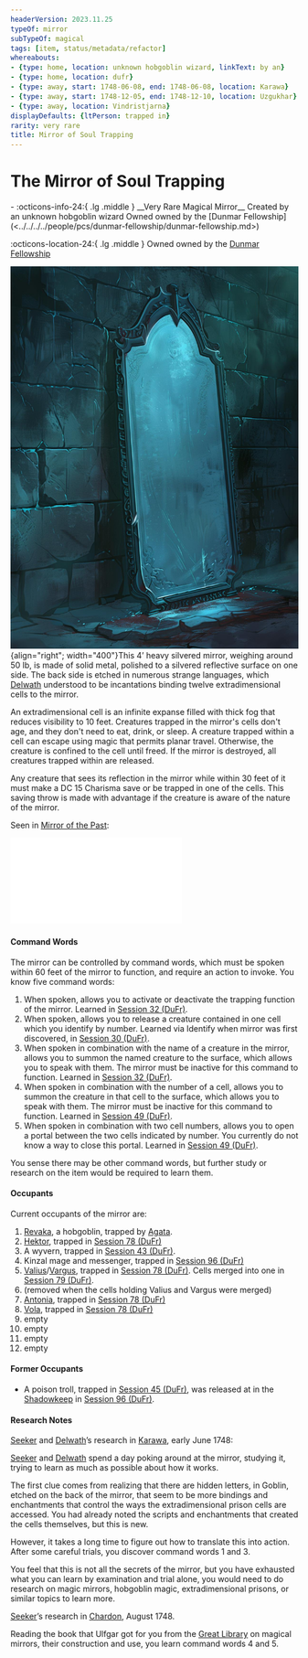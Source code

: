 ```yaml
---
headerVersion: 2023.11.25
typeOf: mirror
subTypeOf: magical
tags: [item, status/metadata/refactor]
whereabouts:
- {type: home, location: unknown hobgoblin wizard, linkText: by an}
- {type: home, location: dufr}
- {type: away, start: 1748-06-08, end: 1748-06-08, location: Karawa}
- {type: away, start: 1748-12-05, end: 1748-12-10, location: Uzgukhar}
- {type: away, location: Vindristjarna}
displayDefaults: {ltPerson: trapped in}
rarity: very rare
title: Mirror of Soul Trapping
---
```

# The Mirror of Soul Trapping
<div class="grid cards ext-narrow-margin ext-one-column" markdown>
- :octicons-info-24:{ .lg .middle } __Very Rare Magical Mirror__  
   Created by an unknown hobgoblin wizard  
   Owned owned by the [Dunmar Fellowship](<../../../../people/pcs/dunmar-fellowship/dunmar-fellowship.md>)  
</div>

:octicons-location-24:{ .lg .middle } Owned owned by the [Dunmar Fellowship](<../../../../people/pcs/dunmar-fellowship/dunmar-fellowship.md>)




![Mirror of Soul Trapping V1](../../../../assets/mirror-of-soul-trapping-v1.jpg){align="right"; width="400"}This 4’ heavy silvered mirror, weighing around 50 lb, is made of solid metal, polished to a silvered reflective surface on one side. The back side is etched in numerous strange languages, which [Delwath](<../../../../people/pcs/dunmar-fellowship/delwath.md>) understood to be incantations binding twelve extradimensional cells to the mirror.

An extradimensional cell is an infinite expanse filled with thick fog that reduces visibility to 10 feet. Creatures trapped in the mirror's cells don't age, and they don't need to eat, drink, or sleep. A creature trapped within a cell can escape using magic that permits planar travel. Otherwise, the creature is confined to the cell until freed. If the mirror is destroyed, all creatures trapped within are released.

Any creature that sees its reflection in the mirror while within 30 feet of it must make a DC 15 Charisma save or be trapped in one of the cells. This saving throw is made with advantage if the creature is aware of the nature of the mirror. 


Seen in [Mirror of the Past](<./mirror-of-the-past.md>): 

![Mirror of Soul Trapping Vision](<../../mirror-visions/mirror-of-soul-trapping-vision.md>)
#### Command Words
The mirror can be controlled by command words, which must be spoken within 60 feet of the mirror to function, and require an action to invoke. You know five command words: 

1) When spoken, allows you to activate or deactivate the trapping function of the mirror. Learned in [Session 32 (DuFr)](<../../session-notes/session-32-dufr.md>). 
2) When spoken, allows you to release a creature contained in one cell which you identify by number. Learned via Identify when mirror was first discovered, in [Session 30 (DuFr)](<../../session-notes/session-30-dufr.md>). 
3) When spoken in combination with the name of a creature in the mirror, allows you to summon the named creature to the surface, which allows you to speak with them. The mirror must be inactive for this command to function. Learned in [Session 32 (DuFr)](<../../session-notes/session-32-dufr.md>). 
4) When spoken in combination with the number of a cell, allows you to summon the creature in that cell to the surface, which allows you to speak with them. The mirror must be inactive for this command to function. Learned in [Session 49 (DuFr)](<../../session-notes/session-49-dufr.md>).
5) When spoken in combination with two cell numbers, allows you to open a portal between the two cells indicated by number. You currently do not know a way to close this portal. Learned in [Session 49 (DuFr)](<../../session-notes/session-49-dufr.md>). 

You sense there may be other command words, but further study or research on the item would be required to learn them.
#### Occupants
Current occupants of the mirror are:

1. [Revaka](<../../../../people/other-nonhumans/revaka.md>), a hobgoblin, trapped by [Agata](<../../../../people/fey/agata.md>).
2. [Hektor](<../../../../people/chardonians/hektor.md>), trapped in [Session 78 (DuFr)](<../../session-notes/session-78-dufr.md>) 
3. A wyvern, trapped in [Session 43 (DuFr)](<../../session-notes/session-43-dufr.md>). 
4. Kinzal mage and messenger, trapped in [Session 96 (DuFr)](<../../session-notes/session-96-dufr.md>)
5. [Valius](<../../../../people/chardonians/valius.md>)/[Vargus](<../../../../people/chardonians/vargus.md>), trapped in [Session 78 (DuFr)](<../../session-notes/session-78-dufr.md>). Cells merged into one in [Session 79 (DuFr)](<../../session-notes/session-79-dufr.md>).
6. (removed when the cells holding Valius and Vargus were merged)
7. [Antonia](<../../../../people/chardonians/antonia.md>), trapped in [Session 78 (DuFr)](<../../session-notes/session-78-dufr.md>)
8. [Vola](<../../../../people/chardonians/vola.md>), trapped in [Session 78 (DuFr)](<../../session-notes/session-78-dufr.md>)
9. empty
10. empty
11. empty
12. empty
#### Former Occupants
- A poison troll, trapped in [Session 45 (DuFr)](<../../session-notes/session-45-dufr.md>), was released at in the [Shadowkeep](<../../../../gazetteer/northern-green-sea/shadowkeep.md>) in [Session 96 (DuFr)](<../../session-notes/session-96-dufr.md>). 
#### Research Notes

[Seeker](<../../../../people/pcs/dunmar-fellowship/seeker.md>) and [Delwath](<../../../../people/pcs/dunmar-fellowship/delwath.md>)’s research in [Karawa](<../../../../gazetteer/greater-dunmar/realms/dunmar/eastern-dunmar/karawa.md>), early June 1748:

[Seeker](<../../../../people/pcs/dunmar-fellowship/seeker.md>) and [Delwath](<../../../../people/pcs/dunmar-fellowship/delwath.md>) spend a day poking around at the mirror, studying it, trying to learn as much as possible about how it works.

The first clue comes from realizing that there are hidden letters, in Goblin, etched on the back of the mirror, that seem to be more bindings and enchantments that control the ways the extradimensional prison cells are accessed. You had already noted the scripts and enchantments that created the cells themselves, but this is new.

However, it takes a long time to figure out how to translate this into action. After some careful trials, you discover command words 1 and 3. 

You feel that this is not all the secrets of the mirror, but you have exhausted what you can learn by examination and trial alone, you would need to do research on magic mirrors, hobgoblin magic, extradimensional prisons, or similar topics to learn more.

[Seeker](<../../../../people/pcs/dunmar-fellowship/seeker.md>)’s research in [Chardon](<../../../../gazetteer/west-coast/chardonian-empire/chardon/chardon.md>), August 1748. 

Reading the book that Ulfgar got for you from the [Great Library](<../../../../gazetteer/west-coast/chardonian-empire/chardon/great-library.md>) on magical mirrors, their construction and use, you learn command words 4 and 5. 



